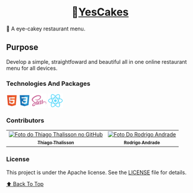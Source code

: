 <h1 id="YesCakes" align="center">🎂<a href="https://atomicfeast.github.io/YesCakes/">YesCakes</a></h1>
🎂 A eye-cakey restaurant menu.

<h2>Purpose</h2>
Develop a simple, straightfoward and beautiful all in one online restaurant menu for all devices.

<h3>Technologies And Packages</h3>
<div style="display: inline"> 
   <a target="_blank" href="https://developer.mozilla.org/en-US/docs/Glossary/HTML5"><img align="center" alt="HTML5" height="30" width="30" src="https://raw.githubusercontent.com/devicons/devicon/master/icons/html5/html5-original.svg"></a>
   <a target="_blank" href="https://developer.mozilla.org/en-US/docs/Web/CSS"><img align="center" alt="CSS3" height="30" width="30" src="https://raw.githubusercontent.com/devicons/devicon/master/icons/css3/css3-original.svg"></a>
   <a target="_blank" href="https://sass-lang.com/"><img align="center" alt="SASS" height="40" width="40" src="https://raw.githubusercontent.com/devicons/devicon/master/icons/sass/sass-original.svg"></a>
  <a target="_blank" href="https://pt-br.reactjs.org/"><img align="center" alt="ReactJS" height="40" width="40" src="https://raw.githubusercontent.com/devicons/devicon/master/icons/react/react-original.svg"></a>
</div>

<h3>Contributors</h3>
<table>
  <tr>
    <td align="center">
      <a href="https://github.com/AtomicFeasT">
        <img src="https://avatars.githubusercontent.com/AtomicFeasT" width="100px;" alt="Foto do Thiago Thalisson no GitHub"/><br>
        <sub>
          <b>Thiago Thalisson</b>
        </sub>
      </a>
    </td>
   <td align="center">
      <a href="https://github.com/Buskik">
        <img src="https://avatars.githubusercontent.com/Buskik" width="100px;" alt="Foto Do Rodrigo Andrade"/><br>
        <sub>
          <b>Rodrigo Andrade</b>
        </sub>
      </a>
    </td>
  </tr>
</table>

<h3>License</h3>

This project is under the Apache license. See the [LICENSE](LICENSE.md) file for details.

[⬆ Back To Top](#YesCakes)<br>


